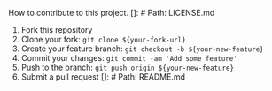 How to contribute to this project.
[]: # Path: LICENSE.md

1. Fork this repository
2. Clone your fork: `git clone ${your-fork-url}`
3. Create your feature branch: `git checkout -b ${your-new-feature}`
4. Commit your changes: `git commit -am 'Add some feature'`
5. Push to the branch: `git push origin ${your-new-feature}`
6. Submit a pull request
[]: # Path: README.md